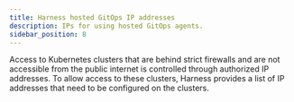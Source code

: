 ```yaml
---
title: Harness hosted GitOps IP addresses
description: IPs for using hosted GitOps agents.
sidebar_position: 8
---
```


Access to Kubernetes clusters that are behind strict firewalls and are not accessible from the public internet is controlled through authorized IP addresses. To allow access to these clusters, Harness provides a list of IP addresses that need to be configured on the clusters.
